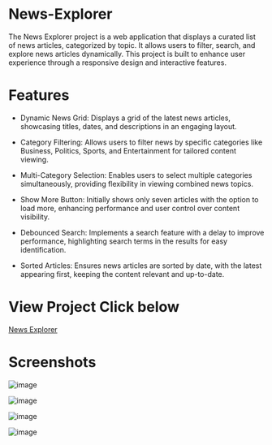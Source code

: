 # News-Explorer
The News Explorer project is a web application that displays a curated list of news articles, categorized by topic. It allows users to filter, search, and explore news articles dynamically. This project is built to enhance user experience through a responsive design and interactive features.
# Features
- Dynamic News Grid: Displays a grid of the latest news articles, showcasing titles, dates, and descriptions in an engaging layout.

- Category Filtering: Allows users to filter news by specific categories like Business, Politics, Sports, and Entertainment for tailored content viewing.

- Multi-Category Selection: Enables users to select multiple categories simultaneously, providing flexibility in viewing combined news topics.

- Show More Button: Initially shows only seven articles with the option to load more, enhancing performance and user control over content visibility.

- Debounced Search: Implements a search feature with a delay to improve performance, highlighting search terms in the results for easy identification.

- Sorted Articles: Ensures news articles are sorted by date, with the latest appearing first, keeping the content relevant and up-to-date.
# View Project Click below
[News Explorer](https://aboli04.github.io/News-Explorer/)

# Screenshots

![image](https://github.com/user-attachments/assets/d10bcd6a-e651-4fca-b8b8-a8bc0ab77c63)

![image](https://github.com/user-attachments/assets/76bb9fbd-1c71-4aa5-a8c2-df31e7cb8a50)

![image](https://github.com/user-attachments/assets/61d7985a-b998-4391-b1ab-b3f730150dda)

![image](https://github.com/user-attachments/assets/c9785c93-ea07-438a-bc5f-d30f560cc77c)
